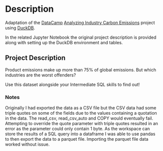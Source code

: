 # Description
Adaptation of the [DataCamp](https://www.datacamp.com) [Analyzing Industry Carbon Emissions](https://app.datacamp.com/learn/projects/analyzing_industry_carbon_emissions) project using [DuckDB](https://duckdb.org/). 

In the related Jupyter Notebook the original project description is provided along with setting up the DuckDB environment and tables. 


## Project Description
Product emissions make up more than 75% of global emissions. But which industries are the worst offenders?

Use this dataset alongside your Intermediate SQL skills to find out!


### Notes
Originally I had exported the data as a CSV file but the CSV data had some triple quotes on some of the fields due to the values containing a quotation in the data. The read_csv, read_csv_auto and COPY would eventually fail. Attempting to override the quote parameter with triple quotes resulted in an error as the parameter could only contain 1 byte. As the workspace can store the results of a SQL query into a dataframe I was able to use pandas to then export the data to a parquet file. Importing the parquet file data worked without issue. 